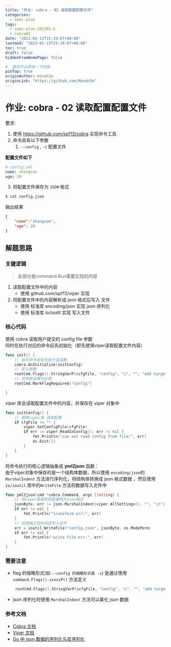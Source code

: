 ```yaml
---
title: "作业: cobra - 02 读取配置配置文件"
categories:
  - semi-plan 
tags:
  - semi-plan-202301-b 
  - cobra02
date: "2023-01-13T15:19:07+08:00"
lastmod: "2023-01-13T15:19:07+08:00"
toc: true
draft: false
hiddenFromHomePage: false

#  提交作业修改一下内容
pinTop: true
originAuthor: menah3m
originLink: "https://github.com/Menah3m"
---
```



# 作业: cobra - 02 读取配置配置文件

要求:

1. 使用 https://github.com/spf13/cobra 实现命令工具
2. 命令具有以下参数
    1. `--config` , `-c` 配置文件

**配置文件如下**

```yaml
# config.yml
name: zhangsan
age: 20
```

3. 将配置文件保存为 `JSON` 格式 

```bash
$ cat config.json
```

输出结果

```json
{
    "name":"zhangsan",
    "age": 20
}
```

## 解题思路

### 关键逻辑
> 此部分是command.Run需要实现的内容
1. 读取配置文件中的内容 
   - 使用 github.com/spf13/viper 实现
2. 将配置文件中的内容解析成 json 格式后写入 文件
   - 使用 标准库 encoding/json 实现 json 序列化 
   - 使用 标准库 io/ioutil 实现 写入文件 


### 核心代码
使用 cobra 读取用户提交的 config file 参数<br>同时在执行对应的命令前先初始化（即先使用viper读取配置文件内容）
```go
func init() {
	// 执行命令前会先执行该函数
	cobra.OnInitialize(initConfig)
	// 定义参数
	rootCmd.Flags().StringVarP(&cfgFile, "config", "c", "", "add target config file ")
	// 将参数设置为必需
	rootCmd.MarkFlagRequired("config")

}
```
viper 库会读取配置文件中的内容，并保存在 viper 对象中
```go
func initConfig() {
	// 使用viper库 读取配置
	if cfgFile != "" {
		viper.SetConfigFile(cfgFile)
		if err := viper.ReadInConfig(); err != nil {
			fmt.Println("can not read config from file:", err)
			os.Exit(1)
		}
	}
}
```
将命令执行的核心逻辑抽象成 **yml2json** 函数：<br>
由于viper对象中保存的是一个结构体数据，所以使用 `encoding/json`的 `MarshalIndent` 方法进行序列化，将结构体转换成 json 格式数据
，然后使用 `io/ioutil` 库中的`WriteFile` 方法将数据写入文件中
```go
func yml2json(cmd *cobra.Command, args []string) {
	// 将viper获取到的配置转为json格式
	jsonByte, err := json.MarshalIndent(viper.AllSettings(), "", "\t")
	if err != nil {
		fmt.Println("transform err:", err)
	}
	// 将转换之后的内容写入文件
	err = ioutil.WriteFile("config.json", jsonByte, os.ModePerm)
	if err != nil {
		fmt.Println("write file err:", err)
	}
}
```


### 需要注意
- flag 的缩略形式(如 `--config 的缩略形式是 -c`) 是通过使用 `command.Flags().xxxxxP()` 方法定义 
  ```go
   rootCmd.Flags().StringVarP(&cfgFile, "config", "c", "", "add target config file ")
   ```
- json 序列化时使用 `MarshalIndent` 方法可以美化 json 数据

### 参考文档
- [Cobra 文档]()
- [Viper 文档]()
- [Go 中 json 数据的序列化与反序列化]()
